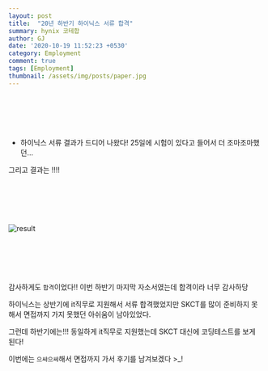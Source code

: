 ```yaml
---
layout: post
title:  "20년 하반기 하이닉스 서류 합격"
summary: hynix 코테합
author: GJ
date: '2020-10-19 11:52:23 +0530'
category: Employment
comment: true
tags: [Employment]
thumbnail: /assets/img/posts/paper.jpg
---
```


#  　

* 하이닉스 서류 결과가 드디어 나왔다! 25일에 시험이 있다고 들어서 더 조마조마했던...

그리고 결과는 !!!!

#  　

![result](https://drive.google.com/uc?export=view&id=1D8zBIBnnHYYX_nmCNAWIbMstV6rpg5iC)


#  　

감사하게도 `합격`이었다!! 이번 하반기 마지막 자소서였는데 합격이라 너무 감사하당

하이닉스는 상반기에 it직무로 지원해서 서류 합격했었지만 SKCT를 많이 준비하지 못해서 면접까지 가지 못했던 아쉬움이 남아있었다.

그런데 하반기에는!!! 동일하게 it직무로 지원했는데 SKCT 대신에 코딩테스트를 보게 된다!

이번에는 `으쌰으쌰`해서 면접까지 가서 후기를 남겨보겠다 >_!

